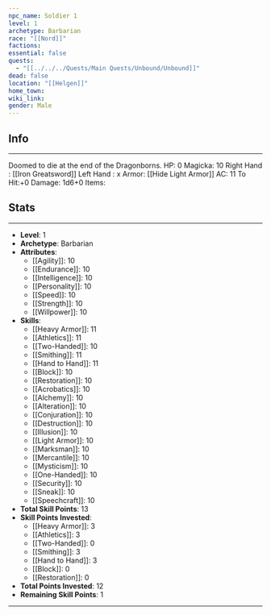 ```yaml
---
npc_name: Soldier 1
level: 1
archetype: Barbarian
race: "[[Nord]]"
factions: 
essential: false
quests:
  - "[[../../../Quests/Main Quests/Unbound/Unbound]]"
dead: false
location: "[[Helgen]]"
home_town: 
wiki_link: 
gender: Male
---
```

## Info
---
Doomed to die at the end of the Dragonborns.
HP: 0
Magicka: 10
Right Hand : [[Iron Greatsword]]
Left Hand : x
Armor: [[Hide Light Armor]]
AC: 11
To Hit:+0
Damage: 1d6+0
Items: 
## Stats
---
- **Level**: 1
- **Archetype**: Barbarian
- **Attributes**: 
  - [[Agility]]: 10
  - [[Endurance]]: 10
  - [[Intelligence]]: 10
  - [[Personality]]: 10
  - [[Speed]]: 10
  - [[Strength]]: 10
  - [[Willpower]]: 10
- **Skills**: 
  - [[Heavy Armor]]: 11
  - [[Athletics]]: 11
  - [[Two-Handed]]: 10
  - [[Smithing]]: 11
  - [[Hand to Hand]]: 11
  - [[Block]]: 10
  - [[Restoration]]: 10
  - [[Acrobatics]]: 10
  - [[Alchemy]]: 10
  - [[Alteration]]: 10
  - [[Conjuration]]: 10
  - [[Destruction]]: 10
  - [[Illusion]]: 10
  - [[Light Armor]]: 10
  - [[Marksman]]: 10
  - [[Mercantile]]: 10
  - [[Mysticism]]: 10
  - [[One-Handed]]: 10
  - [[Security]]: 10
  - [[Sneak]]: 10
  - [[Speechcraft]]: 10
- **Total Skill Points**: 13
- **Skill Points Invested**: 
  - [[Heavy Armor]]: 3
  - [[Athletics]]: 3
  - [[Two-Handed]]: 0
  - [[Smithing]]: 3
  - [[Hand to Hand]]: 3
  - [[Block]]: 0
  - [[Restoration]]: 0
- **Total Points Invested**: 12
- **Remaining Skill Points**: 1
---